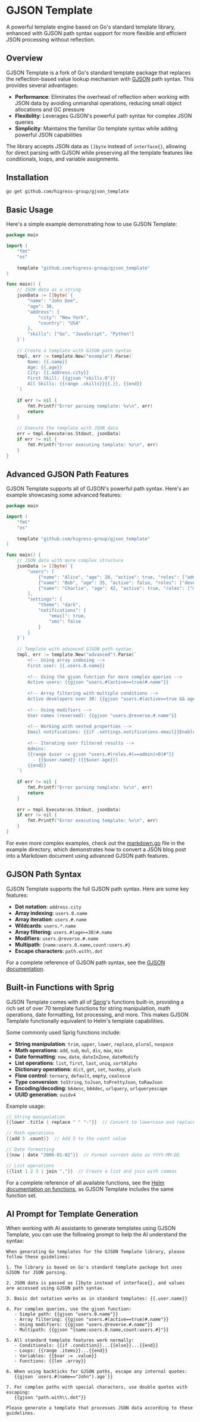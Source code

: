 # GJSON Template

A powerful template engine based on Go's standard template library, enhanced with GJSON path syntax support for more flexible and efficient JSON processing without reflection.

## Overview

GJSON Template is a fork of Go's standard template package that replaces the reflection-based value lookup mechanism with [GJSON](https://github.com/tidwall/gjson) path syntax. This provides several advantages:

- **Performance**: Eliminates the overhead of reflection when working with JSON data by avoiding unmarshal operations, reducing small object allocations and GC pressure
- **Flexibility**: Leverages GJSON's powerful path syntax for complex JSON queries
- **Simplicity**: Maintains the familiar Go template syntax while adding powerful JSON capabilities

The library accepts JSON data as `[]byte` instead of `interface{}`, allowing for direct parsing with GJSON while preserving all the template features like conditionals, loops, and variable assignments.

## Installation

```bash
go get github.com/higress-group/gjson_template
```

## Basic Usage

Here's a simple example demonstrating how to use GJSON Template:

```go
package main

import (
    "fmt"
    "os"
    
    template "github.com/higress-group/gjson_template"
)

func main() {
    // JSON data as a string
    jsonData := []byte(`{
        "name": "John Doe",
        "age": 30,
        "address": {
            "city": "New York",
            "country": "USA"
        },
        "skills": ["Go", "JavaScript", "Python"]
    }`)
    
    // Create a template with GJSON path syntax
    tmpl, err := template.New("example").Parse(`
        Name: {{.name}}
        Age: {{.age}}
        City: {{.address.city}}
        First Skill: {{gjson "skills.0"}}
        All Skills: {{range .skills}}{{.}}, {{end}}
    `)
    
    if err != nil {
        fmt.Printf("Error parsing template: %v\n", err)
        return
    }
    
    // Execute the template with JSON data
    err = tmpl.Execute(os.Stdout, jsonData)
    if err != nil {
        fmt.Printf("Error executing template: %v\n", err)
    }
}
```

## Advanced GJSON Path Features

GJSON Template supports all of GJSON's powerful path syntax. Here's an example showcasing some advanced features:

```go
package main

import (
    "fmt"
    "os"
    
    template "github.com/higress-group/gjson_template"
)

func main() {
    // JSON data with more complex structure
    jsonData := []byte(`{
        "users": [
            {"name": "Alice", "age": 28, "active": true, "roles": ["admin", "developer"]},
            {"name": "Bob", "age": 35, "active": false, "roles": ["developer"]},
            {"name": "Charlie", "age": 42, "active": true, "roles": ["manager", "developer"]}
        ],
        "settings": {
            "theme": "dark",
            "notifications": {
                "email": true,
                "sms": false
            }
        }
    }`)
    
    // Template with advanced GJSON path syntax
    tmpl, err := template.New("advanced").Parse(`
        <!-- Using array indexing -->
        First user: {{.users.0.name}}
        
        <!-- Using the gjson function for more complex queries -->
        Active users: {{gjson "users.#(active==true)#.name"}}
        
        <!-- Array filtering with multiple conditions -->
        Active developers over 30: {{gjson "users.#(active==true && age>30)#.name"}}
        
        <!-- Using modifiers -->
        User names (reversed): {{gjson "users.@reverse.#.name"}}
        
        <!-- Working with nested properties -->
        Email notifications: {{if .settings.notifications.email}}Enabled{{else}}Disabled{{end}}
        
        <!-- Iterating over filtered results -->
        Admins:
        {{range $user := gjson "users.#(roles.#(==admin)>0)#"}}
          - {{$user.name}} ({{$user.age}})
        {{end}}
    `)
    
    if err != nil {
        fmt.Printf("Error parsing template: %v\n", err)
        return
    }
    
    err = tmpl.Execute(os.Stdout, jsonData)
    if err != nil {
        fmt.Printf("Error executing template: %v\n", err)
    }
}
```

For even more complex examples, check out the [markdown.go](example/markdown.go) file in the example directory, which demonstrates how to convert a JSON blog post into a Markdown document using advanced GJSON path features.

## GJSON Path Syntax

GJSON Template supports the full GJSON path syntax. Here are some key features:

- **Dot notation**: `address.city`
- **Array indexing**: `users.0.name`
- **Array iteration**: `users.#.name`
- **Wildcards**: `users.*.name`
- **Array filtering**: `users.#(age>=30)#.name`
- **Modifiers**: `users.@reverse.#.name`
- **Multipath**: `{name:users.0.name,count:users.#}`
- **Escape characters**: `path.with\.dot`

For a complete reference of GJSON path syntax, see the [GJSON documentation](https://github.com/tidwall/gjson#path-syntax).

## Built-in Functions with Sprig

GJSON Template comes with all of [Sprig](https://github.com/Masterminds/sprig)'s functions built-in, providing a rich set of over 70 template functions for string manipulation, math operations, date formatting, list processing, and more. This makes GJSON Template functionally equivalent to Helm's template capabilities.

Some commonly used Sprig functions include:

- **String manipulation**: `trim`, `upper`, `lower`, `replace`, `plural`, `nospace`
- **Math operations**: `add`, `sub`, `mul`, `div`, `max`, `min`
- **Date formatting**: `now`, `date`, `dateInZone`, `dateModify`
- **List operations**: `list`, `first`, `last`, `uniq`, `sortAlpha`
- **Dictionary operations**: `dict`, `get`, `set`, `hasKey`, `pluck`
- **Flow control**: `ternary`, `default`, `empty`, `coalesce`
- **Type conversion**: `toString`, `toJson`, `toPrettyJson`, `toRawJson`
- **Encoding/decoding**: `b64enc`, `b64dec`, `urlquery`, `urlqueryescape`
- **UUID generation**: `uuidv4`

Example usage:

```go
// String manipulation
{{lower .title | replace " " "-"}}  // Convert to lowercase and replace spaces with hyphens

// Math operations
{{add 5 .count}}  // Add 5 to the count value

// Date formatting
{{now | date "2006-01-02"}}  // Format current date as YYYY-MM-DD

// List operations
{{list 1 2 3 | join ","}}  // Create a list and join with commas
```

For a complete reference of all available functions, see the [Helm documentation on functions](https://helm.sh/docs/chart_template_guide/function_list/), as GJSON Template includes the same function set.

## AI Prompt for Template Generation

When working with AI assistants to generate templates using GJSON Template, you can use the following prompt to help the AI understand the syntax:

```
When generating Go templates for the GJSON Template library, please follow these guidelines:

1. The library is based on Go's standard template package but uses GJSON for JSON parsing.

2. JSON data is passed as []byte instead of interface{}, and values are accessed using GJSON path syntax.

3. Basic dot notation works as in standard templates: {{.user.name}}

4. For complex queries, use the gjson function:
   - Simple path: {{gjson "users.0.name"}}
   - Array filtering: {{gjson "users.#(active==true)#.name"}}
   - Using modifiers: {{gjson "users.@reverse.#.name"}}
   - Multipath: {{gjson "{name:users.0.name,count:users.#}"}}

5. All standard template features work normally:
   - Conditionals: {{if .condition}}...{{else}}...{{end}}
   - Loops: {{range .items}}...{{end}}
   - Variables: {{$var := .value}}
   - Functions: {{len .array}}

6. When using backticks for GJSON paths, escape any internal quotes:
   {{gjson `users.#(name=="John").age`}}

7. For complex paths with special characters, use double quotes with escaping:
   {{gjson "path.with\\.dot"}}

Please generate a template that processes JSON data according to these guidelines.
```
